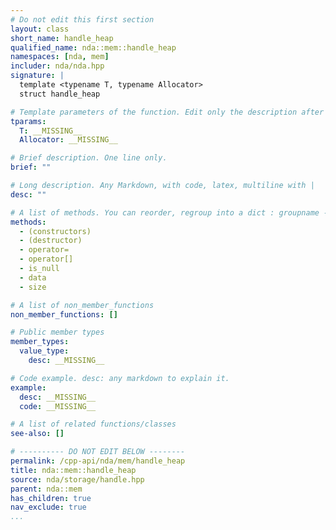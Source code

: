 ```yaml
---
# Do not edit this first section
layout: class
short_name: handle_heap
qualified_name: nda::mem::handle_heap
namespaces: [nda, mem]
includer: nda/nda.hpp
signature: |
  template <typename T, typename Allocator>
  struct handle_heap

# Template parameters of the function. Edit only the description after the :
tparams:
  T: __MISSING__
  Allocator: __MISSING__

# Brief description. One line only.
brief: ""

# Long description. Any Markdown, with code, latex, multiline with |
desc: ""

# A list of methods. You can reorder, regroup into a dict : groupname -> list
methods:
  - (constructors)
  - (destructor)
  - operator=
  - operator[]
  - is_null
  - data
  - size

# A list of non_member_functions
non_member_functions: []

# Public member types
member_types:
  value_type:
    desc: __MISSING__

# Code example. desc: any markdown to explain it.
example:
  desc: __MISSING__
  code: __MISSING__

# A list of related functions/classes
see-also: []

# ---------- DO NOT EDIT BELOW --------
permalink: /cpp-api/nda/mem/handle_heap
title: nda::mem::handle_heap
source: nda/storage/handle.hpp
parent: nda::mem
has_children: true
nav_exclude: true
...
```


